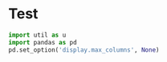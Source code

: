 # Test

```python
import util as u
import pandas as pd
pd.set_option('display.max_columns', None)
```






